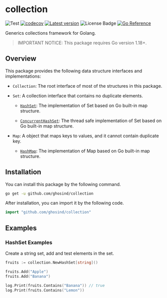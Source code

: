 # collection

![Test](https://github.com/ghosind/collection/workflows/collection/badge.svg)
[![codecov](https://codecov.io/gh/ghosind/collection/branch/main/graph/badge.svg)](https://codecov.io/gh/ghosind/collection)
[![Latest version](https://img.shields.io/github/v/release/ghosind/collection?include_prereleases)](https://github.com/ghosind/collection)
![License Badge](https://img.shields.io/github/license/ghosind/collection)
[![Go Reference](https://pkg.go.dev/badge/github.com/ghosind/collection.svg)](https://pkg.go.dev/github.com/ghosind/collection)

Generics collections framework for Golang.

> IMPORTANT NOTICE: This package requires Go version 1.18+.

## Overview

This package provides the following data structure interfaces and implementations:

- `Collection`: The root interface of most of the structures in this package.

- `Set`: A collection interface that contains no duplicate elements.

    - [`HashSet`](https://pkg.go.dev/github.com/ghosind/collection#HashSet): The implementation of Set based on Go built-in map structure.

    - [`ConcurrentHashSet`](https://pkg.go.dev/github.com/ghosind/collection#ConcurrentHashSet): The thread safe implementation of Set based on Go built-in map structure.

- `Map`: A object that maps keys to values, and it cannot contain duplicate key.

    - [`HashMap`](https://pkg.go.dev/github.com/ghosind/collection#HashMap): The implementation of Map based on Go built-in map structure.

## Installation

You can install this package by the following command.

```sh
go get -u github.com/ghosind/collection
```

After installation, you can import it by the following code.

```go
import "github.com/ghosind/collection"
```

## Examples

### HashSet Examples

Create a string set, add and test elements in the set.

```go
fruits := collection.NewHashSet[string]()

fruits.Add("Apple")
fruits.Add("Banana")

log.Print(fruits.Contains("Banana")) // true
log.Print(fruits.Contains("Lemon"))
```
